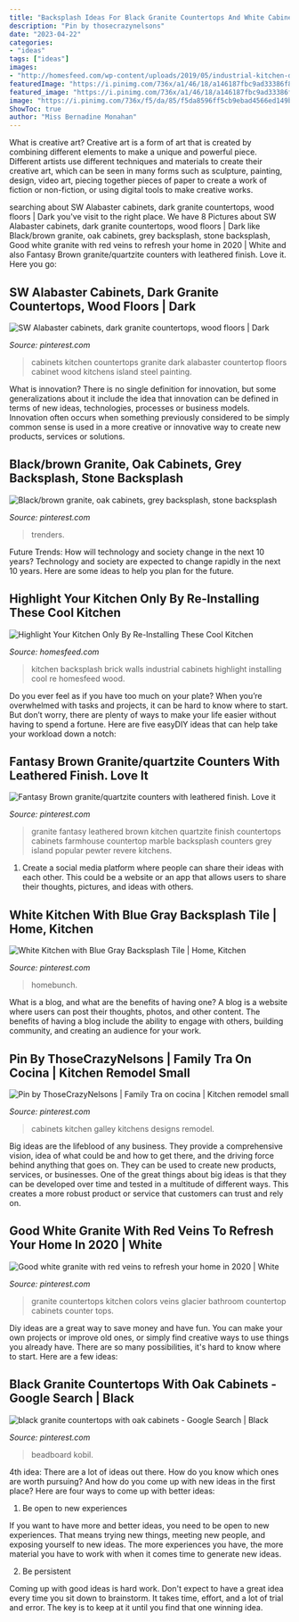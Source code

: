 ```yaml
---
title: "Backsplash Ideas For Black Granite Countertops And White Cabinets - Sw Alabaster Cabinets, Dark Granite Countertops, Wood Floors"
description: "Pin by thosecrazynelsons"
date: "2023-04-22"
categories:
- "ideas"
tags: ["ideas"]
images:
- "http://homesfeed.com/wp-content/uploads/2019/05/industrial-kitchen-design-brick-walls-and-backsplash-wood-countertop-black-kitchen-cabinets-lighter-wood-plank-floors-stainless-steel-kitchen-utensils.jpg"
featuredImage: "https://i.pinimg.com/736x/a1/46/18/a146187fbc9ad33386f849e58b4fd45f--small-kitchens-kitchens-with-white-cabinets.jpg"
featured_image: "https://i.pinimg.com/736x/a1/46/18/a146187fbc9ad33386f849e58b4fd45f--small-kitchens-kitchens-with-white-cabinets.jpg"
image: "https://i.pinimg.com/736x/f5/da/85/f5da8596ff5cb9ebad4566ed149bd857--new-kitchen-kitchen-reno.jpg"
ShowToc: true
author: "Miss Bernadine Monahan"
---
```



What is creative art?
Creative art is a form of art that is created by combining different elements to make a unique and powerful piece. Different artists use different techniques and materials to create their creative art, which can be seen in many forms such as sculpture, painting, design, video art, piecing together pieces of paper to create a work of fiction or non-fiction, or using digital tools to make creative works.

	

		
searching about SW Alabaster cabinets, dark granite countertops, wood floors | Dark you've visit to the right place. We have 8 Pictures about SW Alabaster cabinets, dark granite countertops, wood floors | Dark like Black/brown granite, oak cabinets, grey backsplash, stone backsplash, Good white granite with red veins to refresh your home in 2020 | White and also Fantasy Brown granite/quartzite counters with leathered finish. Love it. Here you go:
		
    
## SW Alabaster Cabinets, Dark Granite Countertops, Wood Floors | Dark

<img loading=lazy src="https://i.pinimg.com/736x/a0/41/7c/a0417c750cc4383146d43cbe4856acbb.jpg" onerror="this.onerror=null;this.src='https://tse1.mm.bing.net/th?id=OIP.geCISrj1Q2oBX4KAaDlvzwHaJ3&amp;pid=15.1';" alt="SW Alabaster cabinets, dark granite countertops, wood floors | Dark">

_Source: pinterest.com_

>cabinets kitchen countertops granite dark alabaster countertop floors cabinet wood kitchens island steel painting. 

	

What is innovation?
There is no single definition for innovation, but some generalizations about it include the idea that innovation can be defined in terms of new ideas, technologies, processes or business models. Innovation often occurs when something previously considered to be simply common sense is used in a more creative or innovative way to create new products, services or solutions.

    
## Black/brown Granite, Oak Cabinets, Grey Backsplash, Stone Backsplash

<img loading=lazy src="https://i.pinimg.com/736x/de/3a/c8/de3ac8fd6584a34f023ed9e39814d5a0.jpg" onerror="this.onerror=null;this.src='https://tse2.mm.bing.net/th?id=OIP.gb6-DOOJivdkf_RbG9szEgHaJ3&amp;pid=15.1';" alt="Black/brown granite, oak cabinets, grey backsplash, stone backsplash">

_Source: pinterest.com_

>trenders. 

	

Future Trends: How will technology and society change in the next 10 years?
Technology and society are expected to change rapidly in the next 10 years. Here are some ideas to help you plan for the future.

    
## Highlight Your Kitchen Only By Re-Installing These Cool Kitchen

<img loading=lazy src="http://homesfeed.com/wp-content/uploads/2019/05/industrial-kitchen-design-brick-walls-and-backsplash-wood-countertop-black-kitchen-cabinets-lighter-wood-plank-floors-stainless-steel-kitchen-utensils.jpg" onerror="this.onerror=null;this.src='https://tse3.mm.bing.net/th?id=OIP.MqddN3n3jUfJjIEJFCt-QgHaNd&amp;pid=15.1';" alt="Highlight Your Kitchen Only By Re-Installing These Cool Kitchen">

_Source: homesfeed.com_

>kitchen backsplash brick walls industrial cabinets highlight installing cool re homesfeed wood. 

	

Do you ever feel as if you have too much on your plate? When you’re overwhelmed with tasks and projects, it can be hard to know where to start. But don’t worry, there are plenty of ways to make your life easier without having to spend a fortune. Here are five easyDIY ideas that can help take your workload down a notch: 

    
## Fantasy Brown Granite/quartzite Counters With Leathered Finish. Love It

<img loading=lazy src="https://i.pinimg.com/736x/f5/da/85/f5da8596ff5cb9ebad4566ed149bd857--new-kitchen-kitchen-reno.jpg" onerror="this.onerror=null;this.src='https://tse1.mm.bing.net/th?id=OIP.g40k7k9vb7ZjDpwy-sMmOwHaJ3&amp;pid=15.1';" alt="Fantasy Brown granite/quartzite counters with leathered finish. Love it">

_Source: pinterest.com_

>granite fantasy leathered brown kitchen quartzite finish countertops cabinets farmhouse countertop marble backsplash counters grey island popular pewter revere kitchens. 

	

1. Create a social media platform where people can share their ideas with each other. This could be a website or an app that allows users to share their thoughts, pictures, and ideas with others. 

    
## White Kitchen With Blue Gray Backsplash Tile | Home, Kitchen

<img loading=lazy src="https://i.pinimg.com/736x/7d/74/ee/7d74eeba72abbe88282e062e436837ad.jpg" onerror="this.onerror=null;this.src='https://tse3.mm.bing.net/th?id=OIP.HJifcf7_33eAa73AjOEyrwHaLG&amp;pid=15.1';" alt="White Kitchen with Blue Gray Backsplash Tile | Home, Kitchen">

_Source: pinterest.com_

>homebunch. 

	

What is a blog, and what are the benefits of having one?
A blog is a website where users can post their thoughts, photos, and other content. The benefits of having a blog include the ability to engage with others, building community, and creating an audience for your work.

    
## Pin By ThoseCrazyNelsons | Family Tra On Cocina | Kitchen Remodel Small

<img loading=lazy src="https://i.pinimg.com/736x/a1/46/18/a146187fbc9ad33386f849e58b4fd45f--small-kitchens-kitchens-with-white-cabinets.jpg" onerror="this.onerror=null;this.src='https://tse1.mm.bing.net/th?id=OIP.U2oa8uBzJcvbpa7YNemjsQHaLD&amp;pid=15.1';" alt="Pin by ThoseCrazyNelsons | Family Tra on cocina | Kitchen remodel small">

_Source: pinterest.com_

>cabinets kitchen galley kitchens designs remodel. 

	

Big ideas are the lifeblood of any business. They provide a comprehensive vision, idea of what could be and how to get there, and the driving force behind anything that goes on. They can be used to create new products, services, or businesses. One of the great things about big ideas is that they can be developed over time and tested in a multitude of different ways. This creates a more robust product or service that customers can trust and rely on.

    
## Good White Granite With Red Veins To Refresh Your Home In 2020 | White

<img loading=lazy src="https://i.pinimg.com/736x/4e/c6/5d/4ec65d398d243619f0bff0f207fb39fa.jpg" onerror="this.onerror=null;this.src='https://tse1.mm.bing.net/th?id=OIP.fG4-TBz7m5rt7NdaYJ87WwHaFj&amp;pid=15.1';" alt="Good white granite with red veins to refresh your home in 2020 | White">

_Source: pinterest.com_

>granite countertops kitchen colors veins glacier bathroom countertop cabinets counter tops. 

	

Diy ideas are a great way to save money and have fun. You can make your own projects or improve old ones, or simply find creative ways to use things you already have. There are so many possibilities, it's hard to know where to start. Here are a few ideas:

    
## Black Granite Countertops With Oak Cabinets - Google Search | Black

<img loading=lazy src="https://i.pinimg.com/736x/7a/19/00/7a1900ec9829c2a1f0efdd743bc64d1f.jpg" onerror="this.onerror=null;this.src='https://tse3.mm.bing.net/th?id=OIP.YcUDushtoTfF0Gn4DOeUXQHaLf&amp;pid=15.1';" alt="black granite countertops with oak cabinets - Google Search | Black">

_Source: pinterest.com_

>beadboard kobil. 

	

4th idea:
There are a lot of ideas out there. How do you know which ones are worth pursuing? And how do you come up with new ideas in the first place?
Here are four ways to come up with better ideas:

1. Be open to new experiences

If you want to have more and better ideas, you need to be open to new experiences. That means trying new things, meeting new people, and exposing yourself to new ideas. The more experiences you have, the more material you have to work with when it comes time to generate new ideas.

2. Be persistent

Coming up with good ideas is hard work. Don't expect to have a great idea every time you sit down to brainstorm. It takes time, effort, and a lot of trial and error. The key is to keep at it until you find that one winning idea.

